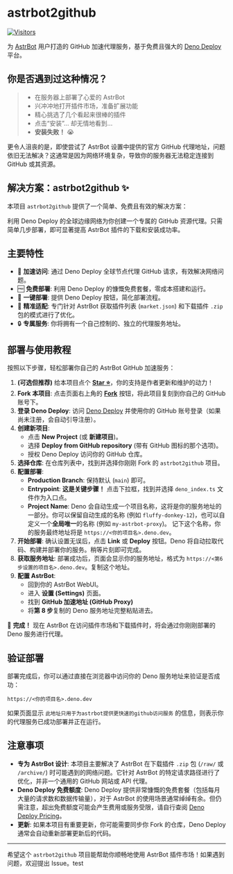 # astrbot2github

[![Visitors](https://visitor-badge.laobi.icu/badge?page_id=lxfight.astrbot2github)](https://visitor-badge.laobi.icu)

为 [AstrBot](https://github.com/AstrBotDevs/AstrBot) 用户打造的 GitHub 加速代理服务，基于免费且强大的 [Deno Deploy](https://deno.com/deploy) 平台。

## 你是否遇到过这种情况？

> *   在服务器上部署了心爱的 AstrBot
> *   兴冲冲地打开插件市场，准备扩展功能
> *   精心挑选了几个看起来很棒的插件
> *   点击“安装”... 却无情地看到...
> *   **安装失败！** 😭

更令人沮丧的是，即使尝试了 AstrBot 设置中提供的官方 GitHub 代理地址，问题依旧无法解决？这通常是因为网络环境复杂，导致你的服务器无法稳定连接到 GitHub 或其资源。

## 解决方案：astrbot2github ✨

本项目 `astrbot2github` 提供了一个简单、免费且有效的解决方案：

利用 Deno Deploy 的全球边缘网络为你创建一个专属的 GitHub 资源代理。只需简单几步部署，即可显著提高 AstrBot 插件的下载和安装成功率。

## 主要特性

*   🚀 **加速访问**: 通过 Deno Deploy 全球节点代理 GitHub 请求，有效解决网络问题。
*   🆓 **免费部署**: 利用 Deno Deploy 的慷慨免费套餐，零成本搭建和运行。
*   🔧 **一键部署**: 提供 Deno Deploy 按钮，简化部署流程。
*   🎯 **精准适配**: 专门针对 AstrBot 获取插件列表 (`market.json`) 和下载插件 `.zip` 包的模式进行了优化。
*   🔒 **专属服务**: 你将拥有一个自己控制的、独立的代理服务地址。

## 部署与使用教程

按照以下步骤，轻松部署你自己的 AstrBot GitHub 加速服务：

1.  **(可选但推荐)** 给本项目点个 [**Star ⭐**](https://github.com/lxfight/astrbot2github)，你的支持是作者更新和维护的动力！
2.  **Fork 本项目**: 点击页面右上角的 [**Fork**](https://github.com/lxfight/astrbot2github/fork) 按钮，将此项目复刻到你自己的 GitHub 账号下。
3.  **登录 Deno Deploy**: 访问 [Deno Deploy](https://dash.deno.com/) 并使用你的 GitHub 账号登录（如果尚未注册，会自动引导注册）。
4.  **创建新项目**:
    *   点击 **New Project** (或 **新建项目**)。
    *   选择 **Deploy from GitHub repository** (带有 GitHub 图标的那个选项)。
    *   授权 Deno Deploy 访问你的 GitHub 仓库。
5.  **选择仓库**: 在仓库列表中，找到并选择你刚刚 Fork 的 `astrbot2github` 项目。
6.  **配置部署**:
    *   **Production Branch**: 保持默认 (`main`) 即可。
    *   **Entrypoint**: **这是关键步骤！** 点击下拉框，找到并选择 `deno_index.ts` 文件作为入口点。
    *   **Project Name**: Deno 会自动生成一个项目名称，这将是你的服务地址的一部分。你可以保留自动生成的名称 (例如 `fluffy-donkey-12`)，也可以自定义一个**全局唯一**的名称 (例如 `my-astrbot-proxy`)。 记下这个名称，你的服务最终地址将是 `https://<你的项目名>.deno.dev`。
7.  **开始部署**: 确认设置无误后，点击 **Link** 或 **Deploy** 按钮。Deno 将自动拉取代码、构建并部署你的服务。稍等片刻即可完成。
8.  **获取服务地址**: 部署成功后，页面会显示你的服务地址，格式为 `https://<第6步设置的项目名>.deno.dev`。复制这个地址。
9.  **配置 AstrBot**:
    *   回到你的 AstrBot WebUI。
    *   进入 **设置 (Settings)** 页面。
    *   找到 **GitHub 加速地址 (GitHub Proxy)**
    *   将**第 8 步**复制的 Deno 服务地址完整粘贴进去。

🎉 **完成！** 现在 AstrBot 在访问插件市场和下载插件时，将会通过你刚刚部署的 Deno 服务进行代理。

## 验证部署

部署完成后，你可以通过直接在浏览器中访问你的 Deno 服务地址来验证是否成功：

`https://<你的项目名>.deno.dev`

如果页面显示 `此地址只用于为astrbot提供更快速的github访问服务` 的信息，则表示你的代理服务已成功部署并正在运行。

## 注意事项

*   **专为 AstrBot 设计**: 本项目主要解决了 AstrBot 在下载插件 `.zip` 包 (`/raw/` 或 `/archive/`) 时可能遇到的网络问题。它针对 AstrBot 的特定请求路径进行了优化，并非一个通用的 GitHub 网站或 API 代理。
*   **Deno Deploy 免费额度**: Deno Deploy 提供非常慷慨的免费套餐（包括每月大量的请求数和数据传输量），对于 AstrBot 的使用场景通常绰绰有余。但仍需注意，超出免费额度可能会产生费用或服务受限，请自行查阅 [Deno Deploy Pricing](https://deno.com/deploy/pricing)。
*   **更新**: 如果本项目有重要更新，你可能需要同步你 Fork 的仓库，Deno Deploy 通常会自动重新部署更新后的代码。

---

希望这个 `astrbot2github` 项目能帮助你顺畅地使用 AstrBot 插件市场！如果遇到问题，欢迎提出 Issue。test

